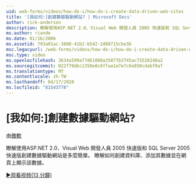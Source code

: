 ```yaml
---
uid: web-forms/videos/how-do-i/how-do-i-create-data-driven-web-sites
title: '[我如何:]創建數據驅動網站? | Microsoft Docs'
author: rick-anderson
description: 瞭解使用ASP.NET 2.0、Visual Web 開發人員 2005 快速版和 SQL Server 2005 快速版創建數據驅動網站是多麼簡單。 學習。。。
ms.author: riande
ms.date: 01/16/2006
ms.assetid: 793a01ac-3800-41b2-b542-2d88715cbe3b
msc.legacyurl: /web-forms/videos/how-do-i/how-do-i-create-data-driven-web-sites
msc.type: video
ms.openlocfilehash: 3634a599af7d61000a35077b3745ac73528248a2
ms.sourcegitcommit: 022f79dbc1350e0c6ffaa1e7e7c6e850cdabf9af
ms.translationtype: MT
ms.contentlocale: zh-TW
ms.lasthandoff: 04/17/2020
ms.locfileid: "81543778"
---
```

# <a name="how-do-i-create-data-driven-web-sites"></a>[我如何:]創建數據驅動網站?

由[微軟](https://github.com/microsoft)

瞭解使用ASP.NET 2.0、Visual Web 開發人員 2005 快速版和 SQL Server 2005 快速版創建數據驅動網站是多麼簡單。 瞭解如何創建資料庫、添加其數據並在網頁上顯示該數據。

[&#9654;观看视频(13 分鐘)](https://channel9.msdn.com/Blogs/ASP-NET-Site-Videos/how-do-i-create-data-driven-web-sites)
